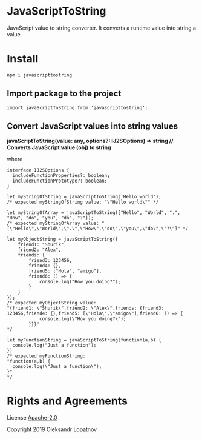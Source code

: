 # JavaScriptToString

JavaScript value to string converter. It converts a runtime value into string a value.

# Install

```
npm i javascripttostring
```

## Import package to the project

```
import javaScriptToString from 'javascripttostring';
```

## Convert JavaScript values into string values

**javaScriptToString(value: any, options?: IJ2SOptions) => string // Converts JavaScript value (obj) to string**

where

```
interface IJ2SOptions {
  includeFunctionProperties?: boolean;
  includeFunctionPrototype?: boolean;
}
```

```
let myStringOfString = javaScriptToString('Hello world');
/* expected myStringOfString value: "\"Hello world\"" */

let myStringOfArray = javaScriptToString(["Hello", "World", ".", "How", "do", "you", "do", "?"]);
/* expected myStringOfArray value: "[\"Hello\",\"World\",\".\",\"How\",\"do\",\"you\",\"do\",\"?\"]" */

let myObjectString = javaScriptToString({
    friend1: "Shurik",
    friend2: "Alex",
    friends: {
        friend3: 123456,
        friend4: {},
        friend5: ["Hola", "amigo"],
        friend6: () => {
            console.log("How you doing?");
        }
    }
});
/* expected myObjectString value:
"{friend1: \"Shurik\",friend2: \"Alex\",friends: {friend3: 123456,friend4: {},friend5: [\"Hola\",\"amigo\"],friend6: () => {
            console.log(\"How you doing?\");
        }}}"
*/

let myFunctionString = javaScriptToString(function(a,b) {
  console.log("Just a function");
})
/* expected myFunctionString:
"function(a,b) {
  console.log(\"Just a function\");
}"
*/
```

# Rights and Agreements

License [Apache-2.0](https://github.com/lopatnov/jsToString/blob/master/LICENSE)

Copyright 2019 Oleksandr Lopatnov
